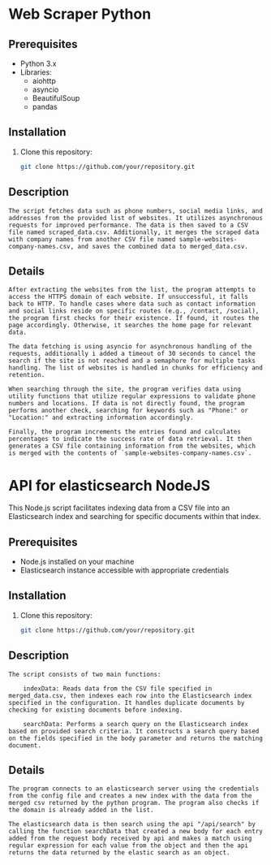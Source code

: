 # Web Scraper Python 

## Prerequisites

- Python 3.x
- Libraries:
  - aiohttp
  - asyncio
  - BeautifulSoup
  - pandas

## Installation

1. Clone this repository:

   ```bash
   git clone https://github.com/your/repository.git

## Description

	The script fetches data such as phone numbers, social media links, and addresses from the provided list of websites. It utilizes asynchronous requests for improved performance. The data is then saved to a CSV file named scraped_data.csv. Additionally, it merges the scraped data with company names from another CSV file named sample-websites-company-names.csv, and saves the combined data to merged_data.csv.

## Details

	After extracting the websites from the list, the program attempts to access the HTTPS domain of each website. If unsuccessful, it falls back to HTTP. To handle cases where data such as contact information and social links reside on specific routes (e.g., /contact, /social), the program first checks for their existence. If found, it routes the page accordingly. Otherwise, it searches the home page for relevant data.
	
	The data fetching is using asyncio for asynchronous handling of the requests, additionally i added a timeout of 30 seconds to cancel the search if the site is not reached and a semaphore for multiple tasks handling. The list of websites is handled in chunks for efficiency and retention.

	When searching through the site, the program verifies data using utility functions that utilize regular expressions to validate phone numbers and locations. If data is not directly found, the program performs another check, searching for keywords such as "Phone:" or "Location:" and extracting information accordingly.

	Finally, the program increments the entries found and calculates percentages to indicate the success rate of data retrieval. It then generates a CSV file containing information from the websites, which is merged with the contents of `sample-websites-company-names.csv`.

# API for elasticsearch NodeJS

This Node.js script facilitates indexing data from a CSV file into an Elasticsearch index and searching for specific documents within that index.

## Prerequisites

- Node.js installed on your machine
- Elasticsearch instance accessible with appropriate credentials

## Installation

1. Clone this repository:

   ```bash
   git clone https://github.com/your/repository.git

## Description

	The script consists of two main functions:

	    indexData: Reads data from the CSV file specified in merged_data.csv, then indexes each row into the Elasticsearch index specified in the configuration. It handles duplicate documents by checking for existing documents before indexing.

	    searchData: Performs a search query on the Elasticsearch index based on provided search criteria. It constructs a search query based on the fields specified in the body parameter and returns the matching document.

## Details

	The program connects to an elasticsearch server using the credentials from the config file and creates a new index with the data from the merged csv returned by the python program. The program also checks if the domain is already added in the list. 

	The elasticsearch data is then search using the api "/api/search" by calling the function searchData that created a new body for each entry added from the request body received by api and makes a match using regular expression for each value from the object and then the api returns the data returned by the elastic search as an object.